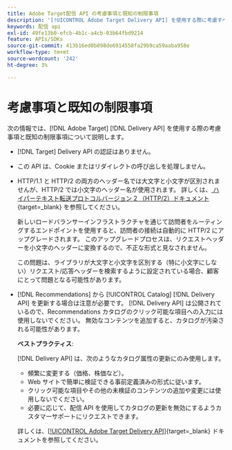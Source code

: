 ```yaml
---
title: Adobe Target配信 API の考慮事項と既知の制限事項
description: '[!UICONTROL Adobe Target Delivery API] を使用する際に考慮すべき考慮事項と既知の制限事項は何ですか？'
keywords: 配信 api
exl-id: 49fe13b0-efcb-4b1c-a4cb-03b64fbd9214
feature: APIs/SDKs
source-git-commit: 413b16ed0b098de6914558fa29b9ca59aaba958e
workflow-type: tm+mt
source-wordcount: '242'
ht-degree: 3%

---
```


# 考慮事項と既知の制限事項

次の情報では、[!DNL Adobe Target] [!DNL Delivery API] を使用する際の考慮事項と既知の制限事項について説明します。

* [!DNL Target] Delivery API の認証はありません。
* この API は、Cookie またはリダイレクトの呼び出しを処理しません。
* HTTP/1.1 と HTTP/2 の両方のヘッダー名では大文字と小文字が区別されませんが、HTTP/2 では小文字のヘッダー名が使用されます。 詳しくは、[ ハイパーテキスト転送プロトコルバージョン 2 （HTTP/2）ドキュメント ](https://www.rfc-editor.org/rfc/rfc7540#section-8.1.2){target=_blank} を参照してください。

  新しいロードバランサーインフラストラクチャを通じて訪問者をルーティングするエンドポイントを使用すると、訪問者の接続は自動的に HTTP/2 にアップグレードされます。 このアップグレードプロセスは、リクエストヘッダーを小文字のヘッダーに変換するので、不正な形式と見なされません。

  この問題は、ライブラリが大文字と小文字を区別する（特に小文字にしない）リクエスト/応答ヘッダーを検索するように設定されている場合、顧客にとって問題となる可能性があります。

* [!DNL Recommendations] から [!UICONTROL Catalog] [!DNL Delivery API] を更新する場合は注意が必要です。 [!DNL Delivery API] は公開されているので、Recommendations カタログのクリック可能な項目への入力には使用しないでください。 無効なコンテンツを追加すると、カタログが汚染される可能性があります。

  **ベストプラクティス**:

  [!DNL Delivery API] は、次のようなカタログ属性の更新にのみ使用します。
   * 頻繁に変更する（価格、株価など）。
   * Web サイトで簡単に検証できる事前定義済みの形式に従います。
   * クリック可能な項目やその他の未検証のコンテンツの追加や変更には使用しないでください。
   * 必要に応じて、配信 API を使用してカタログの更新を無効にするようカスタマーサポートにリクエストできます。

  詳しくは、[[!UICONTROL Adobe Target Delivery API]](https://developer.adobe.com/target/implement/delivery-api/){target=_blank} ドキュメントを参照してください。
